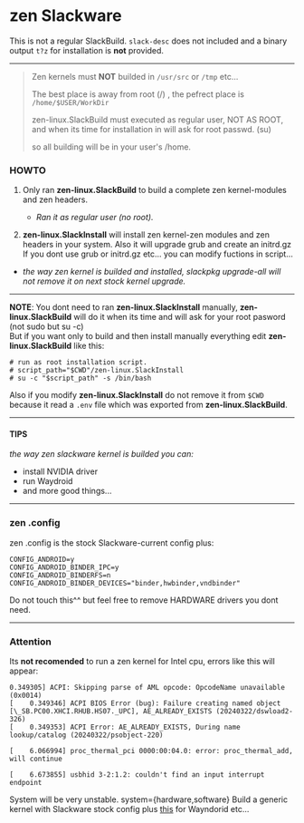 # zen Slackware

This is not a regular SlackBuild. `slack-desc` does not included  and a binary output `t?z` for installation is **not** provided.

---

>
> Zen kernels must **NOT** builded in `/usr/src` or `/tmp` etc...
>
> The best place is away from root (/) , the pefrect place is `/home/$USER/WorkDir`
>
> zen-linux.SlackBuild must executed as regular user, NOT AS ROOT, and when its time for installation in will ask for root passwd. (su)
>
> so all building will be in your user's /home.

### HOWTO

1. Only ran **zen-linux.SlackBuild** to build a complete zen kernel-modules and zen headers.
   - *Ran it as regular user (no root).*

2. **zen-linux.SlackInstall** will install zen kernel-zen modules and zen headers in your system. Also it will upgrade grub and create an initrd.gz <br>
If you dont use grub or initrd.gz etc... you can modify fuctions in script...<br>
- *the way zen kernel is builded and installed, slackpkg upgrade-all will not remove it on next stock kernel upgrade.*

---

  **NOTE**: You dont need to ran **zen-linux.SlackInstall** manually, **zen-linux.SlackBuild** will do it when its time and  will ask for your root pasword (not sudo but su -c) <br>
But if you want only to build and then install manually everything  edit **zen-linux.SlackBuild** like this:
```
# run as root installation script.
# script_path="$CWD"/zen-linux.SlackInstall
# su -c "$script_path" -s /bin/bash
```
Also if you modify **zen-linux.SlackInstall** do not remove it from `$CWD` because it read a `.env` file which was exported from **zen-linux.SlackBuild**. 

---

#### TIPS
*the way zen slackware kernel is builded you can:*
- install NVIDIA driver
- run Waydroid
- and more good things...

---

### zen .config

zen .config is the stock Slackware-current config plus:
```
CONFIG_ANDROID=y
CONFIG_ANDROID_BINDER_IPC=y
CONFIG_ANDROID_BINDERFS=n
CONFIG_ANDROID_BINDER_DEVICES="binder,hwbinder,vndbinder" 
``` 
Do not touch this^^ but feel free to remove HARDWARE drivers you dont need.


---
### Attention

Its **not recomended** to run a zen kernel for Intel cpu, errors like this will appear:
```
0.349305] ACPI: Skipping parse of AML opcode: OpcodeName unavailable (0x0014)
[    0.349346] ACPI BIOS Error (bug): Failure creating named object [\_SB.PC00.XHCI.RHUB.HS07._UPC], AE_ALREADY_EXISTS (20240322/dswload2-326)
[    0.349353] ACPI Error: AE_ALREADY_EXISTS, During name lookup/catalog (20240322/psobject-220)
```
```
[    6.066994] proc_thermal_pci 0000:00:04.0: error: proc_thermal_add, will continue
```
```
[    6.673855] usbhid 3-2:1.2: couldn't find an input interrupt endpoint
```
System will be very unstable. system={hardware,software}
Build a generic kernel with Slackware stock config plus [this](https://github.com/rizitis/linux-zen/tree/main#zen-config) for Wayndorid etc...
